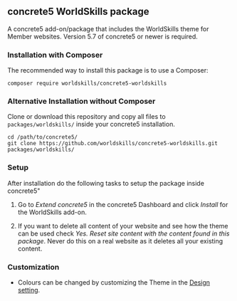 ## concrete5 WorldSkills package

A concrete5 add-on/package that includes the WorldSkills theme for Member websites. Version 5.7 of concrete5 or newer is required.

### Installation with Composer

The recommended way to install this package is to use a Composer:

```
composer require worldskills/concrete5-worldskills
```

### Alternative Installation without Composer

Clone or download this repository and copy all files to `packages/worldskills/` inside your concrete5 installation.

```
cd /path/to/concrete5/
git clone https://github.com/worldskills/concrete5-worldskills.git packages/worldskills/
```

### Setup

After installation do the following tasks to setup the package inside concrete5"

1. Go to *Extend concrete5* in the concrete5 Dashboard and click *Install* for the WorldSkills add-on.

2. If you want to delete all content of your website and see how the theme can be used check *Yes. Reset site content with the content found in this package*. Never do this on a real website as it deletes all your existing content.

### Customization

- Colours can be changed by customizing the Theme in the [Design setting](http://www.concrete5.org/documentation/using-concrete5-7/in-page-editing/the-toolbar/page-edit-drop-down/design/).

